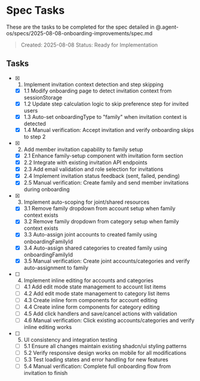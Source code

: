 # Spec Tasks

These are the tasks to be completed for the spec detailed in @.agent-os/specs/2025-08-08-onboarding-improvements/spec.md

> Created: 2025-08-08
> Status: Ready for Implementation

## Tasks

- [x] 1. Implement invitation context detection and step skipping
  - [x] 1.1 Modify onboarding page to detect invitation context from sessionStorage
  - [x] 1.2 Update step calculation logic to skip preference step for invited users
  - [x] 1.3 Auto-set onboardingType to "family" when invitation context is detected
  - [x] 1.4 Manual verification: Accept invitation and verify onboarding skips to step 2

- [x] 2. Add member invitation capability to family setup
  - [x] 2.1 Enhance family-setup component with invitation form section
  - [x] 2.2 Integrate with existing invitation API endpoints
  - [x] 2.3 Add email validation and role selection for invitations
  - [x] 2.4 Implement invitation status feedback (sent, failed, pending)
  - [x] 2.5 Manual verification: Create family and send member invitations during onboarding

- [x] 3. Implement auto-scoping for joint/shared resources
  - [x] 3.1 Remove family dropdown from account setup when family context exists
  - [x] 3.2 Remove family dropdown from category setup when family context exists
  - [x] 3.3 Auto-assign joint accounts to created family using onboardingFamilyId
  - [x] 3.4 Auto-assign shared categories to created family using onboardingFamilyId
  - [x] 3.5 Manual verification: Create joint accounts/categories and verify auto-assignment to family

- [ ] 4. Implement inline editing for accounts and categories
  - [ ] 4.1 Add edit mode state management to account list items
  - [ ] 4.2 Add edit mode state management to category list items
  - [ ] 4.3 Create inline form components for account editing
  - [ ] 4.4 Create inline form components for category editing
  - [ ] 4.5 Add click handlers and save/cancel actions with validation
  - [ ] 4.6 Manual verification: Click existing accounts/categories and verify inline editing works

- [ ] 5. UI consistency and integration testing
  - [ ] 5.1 Ensure all changes maintain existing shadcn/ui styling patterns
  - [ ] 5.2 Verify responsive design works on mobile for all modifications
  - [ ] 5.3 Test loading states and error handling for new features
  - [ ] 5.4 Manual verification: Complete full onboarding flow from invitation to finish
